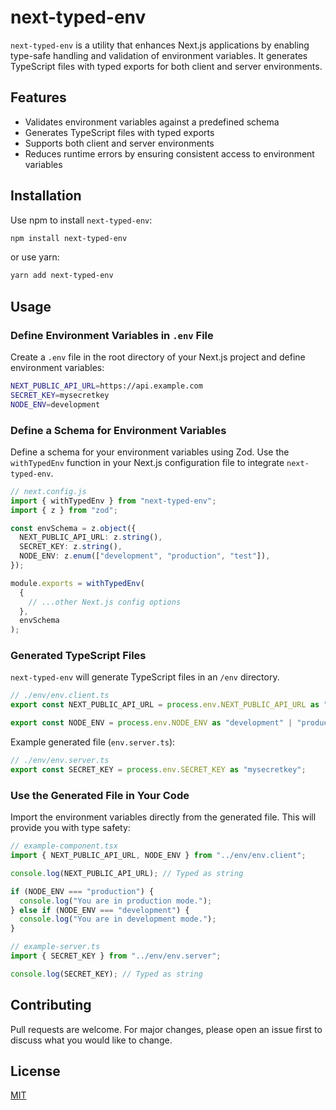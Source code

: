 # next-typed-env

`next-typed-env` is a utility that enhances Next.js applications by enabling type-safe handling and validation of environment variables. It generates TypeScript files with typed exports for both client and server environments.

## Features

- Validates environment variables against a predefined schema
- Generates TypeScript files with typed exports
- Supports both client and server environments
- Reduces runtime errors by ensuring consistent access to environment variables

## Installation

Use npm to install `next-typed-env`:

```sh
npm install next-typed-env
```

or use yarn:

```sh
yarn add next-typed-env
```

## Usage

### Define Environment Variables in `.env` File

Create a `.env` file in the root directory of your Next.js project and define environment variables:

```sh
NEXT_PUBLIC_API_URL=https://api.example.com
SECRET_KEY=mysecretkey
NODE_ENV=development
```

### Define a Schema for Environment Variables

Define a schema for your environment variables using Zod. Use the `withTypedEnv` function in your Next.js configuration file to integrate `next-typed-env`.

```typescript
// next.config.js
import { withTypedEnv } from "next-typed-env";
import { z } from "zod";

const envSchema = z.object({
  NEXT_PUBLIC_API_URL: z.string(),
  SECRET_KEY: z.string(),
  NODE_ENV: z.enum(["development", "production", "test"]),
});

module.exports = withTypedEnv(
  {
    // ...other Next.js config options
  },
  envSchema
);
```

### Generated TypeScript Files

`next-typed-env` will generate TypeScript files in an `/env` directory.

```typescript
// ./env/env.client.ts
export const NEXT_PUBLIC_API_URL = process.env.NEXT_PUBLIC_API_URL as "https://api.example.com";

export const NODE_ENV = process.env.NODE_ENV as "development" | "production" | "test";
```

Example generated file (`env.server.ts`):

```typescript
// ./env/env.server.ts
export const SECRET_KEY = process.env.SECRET_KEY as "mysecretkey";
```

### Use the Generated File in Your Code

Import the environment variables directly from the generated file. This will provide you with type safety:

```typescript
// example-component.tsx
import { NEXT_PUBLIC_API_URL, NODE_ENV } from "../env/env.client";

console.log(NEXT_PUBLIC_API_URL); // Typed as string

if (NODE_ENV === "production") {
  console.log("You are in production mode.");
} else if (NODE_ENV === "development") {
  console.log("You are in development mode.");
}
```

```typescript
// example-server.ts
import { SECRET_KEY } from "../env/env.server";

console.log(SECRET_KEY); // Typed as string
```

## Contributing

Pull requests are welcome. For major changes, please open an issue first to discuss what you would like to change.

## License

[MIT](https://choosealicense.com/licenses/mit/)
